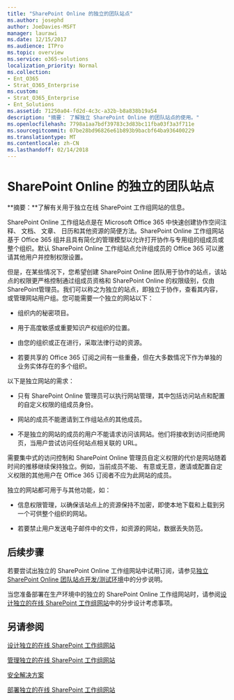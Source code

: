 ```yaml
---
title: "SharePoint Online 的独立的团队站点"
ms.author: josephd
author: JoeDavies-MSFT
manager: laurawi
ms.date: 12/15/2017
ms.audience: ITPro
ms.topic: overview
ms.service: o365-solutions
localization_priority: Normal
ms.collection:
- Ent_O365
- Strat_O365_Enterprise
ms.custom:
- Strat_O365_Enterprise
- Ent_Solutions
ms.assetid: 71250a04-fd2d-4c3c-a32b-b8a838b19a54
description: "摘要： 了解独立 SharePoint Online 的团队站点的使用。"
ms.openlocfilehash: 7798a1aa7bdf39783c3d83bc11fba03f3a3f711e
ms.sourcegitcommit: 07be28bd96826e61b893b9bacbf64ba936400229
ms.translationtype: MT
ms.contentlocale: zh-CN
ms.lasthandoff: 02/14/2018
---
```

# <a name="isolated-sharepoint-online-team-sites"></a>SharePoint Online 的独立的团队站点

 **摘要：**了解有关用于独立在线 SharePoint 工作组网站的信息。
  
SharePoint Online 工作组站点是在 Microsoft Office 365 中快速创建协作空间注释、 文档、 文章、 日历和其他资源的简便方法。SharePoint Online 工作组网站基于 Office 365 组并且具有简化的管理模型以允许打开协作与专用组的组成员或整个组织。默认 SharePoint Online 工作组站点允许组成员的 Office 365 可以邀请其他用户并控制权限设置。
  
但是，在某些情况下，您希望创建 SharePoint Online 团队用于协作的站点，该站点的权限更严格控制通过组成员资格和 SharePoint Online 的权限级别，仅由 SharePoint管理员。我们可以称之为独立的站点，即独立于协作，查看其内容，或管理网站用户组。您可能需要一个独立的网站以下：
  
- 组织内的秘密项目。
    
- 用于高度敏感或重要知识产权组织的位置。
    
- 由您的组织或正在进行，采取法律行动的资源。
    
- 若要共享的 Office 365 订阅之间有一些重叠，但在大多数情况下作为单独的业务实体存在的多个组织。
    
以下是独立网站的需求：
  
- 只有 SharePoint Online 管理员可以执行网站管理，其中包括访问站点和配置的自定义权限的组成员身份。
    
- 网站的成员不能邀请到工作组站点的其他成员。
    
- 不是独立的网站的成员的用户不能请求访问该网站。他们将接收到访问拒绝网页，当用户尝试访问任何站点相关联的 URL。
    
需要集中式的访问控制和 SharePoint Online 管理员自定义权限的代价是网站随着时间的推移继续保持独立。例如，当前成员不能、 有意或无意，邀请或配置自定义权限的其他用户在 Office 365 订阅者不应为此网站的成员。
  
独立的网站都可用于与其他功能，如：
  
- 信息权限管理，以确保该站点上的资源保持不加密，即使本地下载和上载到另一个可供整个组织的网站。
    
- 若要禁止用户发送电子邮件中的文件，如资源的网站，数据丢失防范。
    
## <a name="next-steps"></a>后续步骤

若要尝试出独立的 SharePoint Online 工作组网站中试用订阅，请参见[独立 SharePoint Online 团队站点开发/测试环境](isolated-sharepoint-online-team-site-dev-test-environment.md)中的分步说明。
  
当您准备部署在生产环境中的独立的 SharePoint Online 工作组网站时，请参阅[设计独立的在线 SharePoint 工作组网站](design-an-isolated-sharepoint-online-team-site.md)中的分步设计考虑事项。
  
## <a name="see-also"></a>另请参阅

[设计独立的在线 SharePoint 工作组网站](design-an-isolated-sharepoint-online-team-site.md)
  
[管理独立的在线 SharePoint 工作组网站](manage-an-isolated-sharepoint-online-team-site.md)
  
[安全解决方案](security-solutions.md)

[部署独立的在线 SharePoint 工作组网站](deploy-an-isolated-sharepoint-online-team-site.md)


